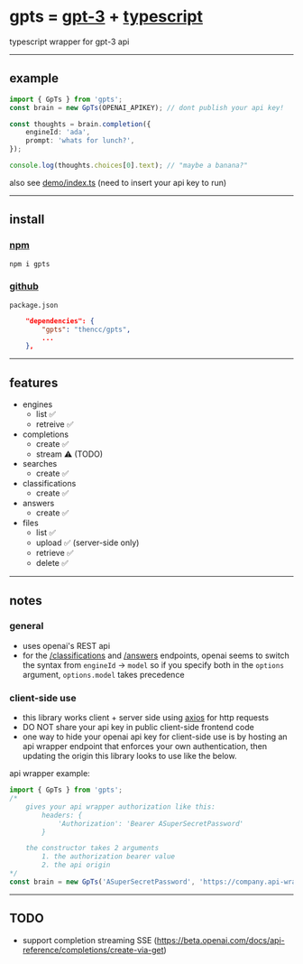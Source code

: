 # gpts = [gpt-3](https://openai.com/blog/openai-api/) + [typescript](https://www.typescriptlang.org/)

typescript wrapper for gpt-3 api

---

## example

```ts
import { GpTs } from 'gpts';
const brain = new GpTs(OPENAI_APIKEY); // dont publish your api key!

const thoughts = brain.completion({
	engineId: 'ada',
	prompt: 'whats for lunch?',
});

console.log(thoughts.choices[0].text); // "maybe a banana?"
```

also see [demo/index.ts](https://github.com/thencc/gpts/blob/main/demo/index.ts) (need to insert your api key to run)

---

## install

### [npm](https://www.npmjs.com/package/gpts)

`npm i gpts`

### [github](https://github.com/thencc/gpts)

`package.json`

```json
	"dependencies": {
		"gpts": "thencc/gpts",
		...
	},
```

---

## features

-   engines
    -   list ✅
    -   retreive ✅
-   completions
    -   create ✅
    -   stream ⚠️ (TODO)
-   searches
    -   create ✅
-   classifications
    -   create ✅
-   answers
    -   create ✅
-   files
    -   list ✅
    -   upload ✅ (server-side only)
    -   retrieve ✅
    -   delete ✅

---

## notes

### general

-   uses openai's REST api
-   for the [/classifications](https://beta.openai.com/docs/api-reference/classifications/create) and [/answers](https://beta.openai.com/docs/api-reference/answers/create) endpoints, openai seems to switch the syntax from `engineId` -> `model` so if you specify both in the `options` argument, `options.model` takes precedence

### client-side use

-   this library works client + server side using [axios](https://github.com/axios/axios) for http requests
-   DO NOT share your api key in public client-side frontend code
-   one way to hide your openai api key for client-side use is by hosting an api wrapper endpoint that enforces your own authentication, then updating the origin this library looks to use like the below.

api wrapper example:

```ts
import { GpTs } from 'gpts';
/*
    gives your api wrapper authorization like this:
        headers: {
            'Authorization': 'Bearer ASuperSecretPassword'
        }

    the constructor takes 2 arguments
        1. the authorization bearer value
        2. the api origin
*/
const brain = new GpTs('ASuperSecretPassword', 'https://company.api-wrappers.io/gpt3');
```

---

## TODO

-   support completion streaming SSE (https://beta.openai.com/docs/api-reference/completions/create-via-get)
